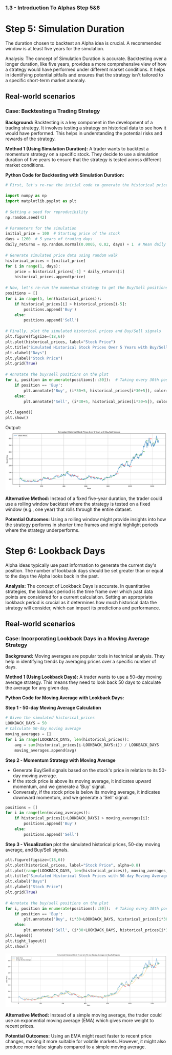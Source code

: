 ### 1.3 - Introduction To Alphas Step 5&6
# Step 5: Simulation Duration
The duration chosen to backtest an Alpha idea is crucial. A recommended window is at least five years for the simulation.
    
Analysis:
The concept of Simulation Duration is accurate. Backtesting over a longer duration, like five years, provides a more comprehensive view of how a strategy would have performed under different market conditions. It helps in identifying potential pitfalls and ensures that the strategy isn't tailored to a specific short-term market anomaly.

## Real-world scenarios
### **Case: Backtesting a Trading Strategy**
**Background:** 
Backtesting is a key component in the development of a trading strategy. It involves testing a strategy on historical data to see how it would have performed. This helps in understanding the potential risks and rewards of the strategy.

**Method 1 (Using Simulation Duration):**
A trader wants to backtest a momentum strategy on a specific stock. They decide to use a simulation duration of five years to ensure that the strategy is tested across different market conditions.

**Python Code for Backtesting with Simulation Duration:**
```python
# First, let's re-run the initial code to generate the historical prices and set up the plotting libraries.

import numpy as np
import matplotlib.pyplot as plt

# Setting a seed for reproducibility
np.random.seed(42)

# Parameters for the simulation
initial_price = 100  # Starting price of the stock
days = 1260  # 5 years of trading days
daily_returns = np.random.normal(0.0005, 0.02, days) + 1  # Mean daily return and volatility

# Generate simulated price data using random walk
historical_prices = [initial_price]
for i in range(1, days):
    price = historical_prices[-1] * daily_returns[i]
    historical_prices.append(price)

# Now, let's re-run the momentum strategy to get the Buy/Sell positions
positions = []
for i in range(5, len(historical_prices)):
    if historical_prices[i] > historical_prices[i-5]:
        positions.append('Buy')
    else:
        positions.append('Sell')

# Finally, plot the simulated historical prices and Buy/Sell signals
plt.figure(figsize=(18,6))
plt.plot(historical_prices, label="Stock Price")
plt.title("Simulated Historical Stock Prices Over 5 Years with Buy/Sell Signals")
plt.xlabel("Days")
plt.ylabel("Stock Price")
plt.grid(True)

# Annotate the buy/sell positions on the plot
for i, position in enumerate(positions[::30]):  # Taking every 30th position for annotation
    if position == 'Buy':
        plt.annotate('Buy', (i*30+5, historical_prices[i*30+5]), color='g', fontsize=8)
    else:
        plt.annotate('Sell', (i*30+5, historical_prices[i*30+5]), color='r', fontsize=8)

plt.legend()
plt.show()
```
Output:
![Simulated Historical Stock Prices Over 5 Years with Buy/Sell Signals](media/16922115022739/Backtesting%20a%20Trading%20Strategy.png)


**Alternative Method:**
Instead of a fixed five-year duration, the trader could use a rolling window backtest where the strategy is tested on a fixed window (e.g., one year) that rolls through the entire dataset.

**Potential Outcomes:**
Using a rolling window might provide insights into how the strategy performs in shorter time frames and might highlight periods where the strategy underperforms.

# Step 6: Lookback Days
Alpha ideas typically use past information to generate the current day's position. The number of lookback days should be set greater than or equal to the days the Alpha looks back in the past.

**Analysis:**
The concept of Lookback Days is accurate. In quantitative strategies, the lookback period is the time frame over which past data points are considered for a current calculation. Setting an appropriate lookback period is crucial as it determines how much historical data the strategy will consider, which can impact its predictions and performance.


## Real-world scenarios
### **Case: Incorporating Lookback Days in a Moving Average Strategy**
**Background:** 
Moving averages are popular tools in technical analysis. They help in identifying trends by averaging prices over a specific number of days.

**Method 1 (Using Lookback Days):**
A trader wants to use a 50-day moving average strategy. This means they need to look back 50 days to calculate the average for any given day.

**Python Code for Moving Average with Lookback Days:**

**Step 1 - 50-day Moving Average Calculation**
```python
# Given the simulated historical_prices
LOOKBACK_DAYS = 50
# Calculate 50-day moving average
moving_averages = []
for i in range(LOOKBACK_DAYS, len(historical_prices)):
    avg = sum(historical_prices[i-LOOKBACK_DAYS:i]) / LOOKBACK_DAYS
    moving_averages.append(avg)
```

**Step 2 - Momentum Strategy with Moving Average**
- Generate Buy/Sell signals based on the stock's price in relation to its 50-day moving average. 
- If the stock price is above its moving average, it indicates upward momentum, and we generate a 'Buy' signal. 
- Conversely, if the stock price is below its moving average, it indicates downward momentum, and we generate a 'Sell' signal.

```python
positions = []
for i in range(len(moving_averages)):
    if historical_prices[i+LOOKBACK_DAYS] > moving_averages[i]:
        positions.append('Buy')
    else:
        positions.append('Sell')
```
**Step 3 - Visualization**
plot the simulated historical prices, 50-day moving average, and Buy/Sell signals.
```python
plt.figure(figsize=(18,6))
plt.plot(historical_prices, label="Stock Price", alpha=0.8)
plt.plot(range(LOOKBACK_DAYS, len(historical_prices)), moving_averages, label="50-day Moving Average", color='orange', linestyle='--')
plt.title("Simulated Historical Stock Prices with 50-day Moving Average and Buy/Sell Signals")
plt.xlabel("Days")
plt.ylabel("Stock Price")
plt.grid(True)

# Annotate the buy/sell positions on the plot
for i, position in enumerate(positions[::30]):  # Taking every 30th position for clarity
    if position == 'Buy':
        plt.annotate('Buy', (i*30+LOOKBACK_DAYS, historical_prices[i*30+LOOKBACK_DAYS]), color='g', fontsize=8, verticalalignment='bottom')
    else:
        plt.annotate('Sell', (i*30+LOOKBACK_DAYS, historical_prices[i*30+LOOKBACK_DAYS]), color='r', fontsize=8, verticalalignment='top')
plt.legend()
plt.tight_layout()
plt.show()
```
![Simulated Historical Stock Prices with 50-day Moving Average and Buy:Sell Signals](media/16922115022739/Simulated%20Historical%20Stock%20Prices%20with%2050-day%20Moving%20Average%20and%20Buy:Sell%20Signals.png)


**Alternative Method:**
Instead of a simple moving average, the trader could use an exponential moving average (EMA) which gives more weight to recent prices.

**Potential Outcomes:**
Using an EMA might react faster to recent price changes, making it more suitable for volatile markets. However, it might also produce more false signals compared to a simple moving average.

